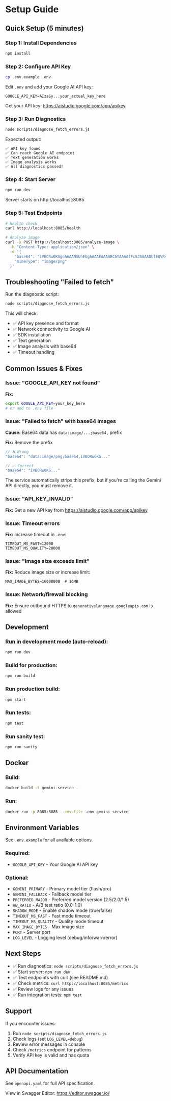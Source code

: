 # Setup Guide

## Quick Setup (5 minutes)

### Step 1: Install Dependencies
```bash
npm install
```

### Step 2: Configure API Key
```bash
cp .env.example .env
```

Edit `.env` and add your Google AI API key:
```env
GOOGLE_API_KEY=AIzaSy...your_actual_key_here
```

Get your API key: https://aistudio.google.com/app/apikey

### Step 3: Run Diagnostics
```bash
node scripts/diagnose_fetch_errors.js
```

Expected output:
```
✅ API key found
✅ Can reach Google AI endpoint
✅ Text generation works
✅ Image analysis works
✅ All diagnostics passed!
```

### Step 4: Start Server
```bash
npm run dev
```

Server starts on http://localhost:8085

### Step 5: Test Endpoints
```bash
# Health check
curl http://localhost:8085/health

# Analyze image
curl -X POST http://localhost:8085/analyze-image \
  -H "Content-Type: application/json" \
  -d '{
    "base64": "iVBORw0KGgoAAAANSUhEUgAAAAEAAAABCAYAAAAfFcSJAAAADUlEQVR42mP8z/C/HwAF/gL9w5gCpgAAAABJRU5ErkJggg==",
    "mimeType": "image/png"
  }'
```

## Troubleshooting "Failed to fetch"

Run the diagnostic script:
```bash
node scripts/diagnose_fetch_errors.js
```

This will check:
- ✅ API key presence and format
- ✅ Network connectivity to Google AI
- ✅ SDK installation
- ✅ Text generation
- ✅ Image analysis with base64
- ✅ Timeout handling

## Common Issues & Fixes

### Issue: "GOOGLE_API_KEY not found"

**Fix:**
```bash
export GOOGLE_API_KEY=your_key_here
# or add to .env file
```

### Issue: "Failed to fetch" with base64 images

**Cause:** Base64 data has `data:image/...;base64,` prefix

**Fix:** Remove the prefix
```javascript
// ❌ Wrong
"base64": "data:image/png;base64,iVBORw0KG..."

// ✅ Correct
"base64": "iVBORw0KG..."
```

The service automatically strips this prefix, but if you're calling the Gemini API directly, you must remove it.

### Issue: "API_KEY_INVALID"

**Fix:** Get a new API key from https://aistudio.google.com/app/apikey

### Issue: Timeout errors

**Fix:** Increase timeout in `.env`:
```env
TIMEOUT_MS_FAST=12000
TIMEOUT_MS_QUALITY=20000
```

### Issue: "Image size exceeds limit"

**Fix:** Reduce image size or increase limit:
```env
MAX_IMAGE_BYTES=16000000  # 16MB
```

### Issue: Network/firewall blocking

**Fix:** Ensure outbound HTTPS to `generativelanguage.googleapis.com` is allowed

## Development

### Run in development mode (auto-reload):
```bash
npm run dev
```

### Build for production:
```bash
npm run build
```

### Run production build:
```bash
npm start
```

### Run tests:
```bash
npm test
```

### Run sanity test:
```bash
npm run sanity
```

## Docker

### Build:
```bash
docker build -t gemini-service .
```

### Run:
```bash
docker run -p 8085:8085 --env-file .env gemini-service
```

## Environment Variables

See `.env.example` for all available options.

### Required:
- `GOOGLE_API_KEY` - Your Google AI API key

### Optional:
- `GEMINI_PRIMARY` - Primary model tier (flash/pro)
- `GEMINI_FALLBACK` - Fallback model tier
- `PREFERRED_MAJOR` - Preferred model version (2.5/2.0/1.5)
- `AB_RATIO` - A/B test ratio (0.0-1.0)
- `SHADOW_MODE` - Enable shadow mode (true/false)
- `TIMEOUT_MS_FAST` - Fast mode timeout
- `TIMEOUT_MS_QUALITY` - Quality mode timeout
- `MAX_IMAGE_BYTES` - Max image size
- `PORT` - Server port
- `LOG_LEVEL` - Logging level (debug/info/warn/error)

## Next Steps

- ✅ Run diagnostics: `node scripts/diagnose_fetch_errors.js`
- ✅ Start server: `npm run dev`
- ✅ Test endpoints with curl (see README.md)
- ✅ Check metrics: `curl http://localhost:8085/metrics`
- ✅ Review logs for any issues
- ✅ Run integration tests: `npm test`

## Support

If you encounter issues:

1. Run `node scripts/diagnose_fetch_errors.js`
2. Check logs (set `LOG_LEVEL=debug`)
3. Review error messages in console
4. Check `/metrics` endpoint for patterns
5. Verify API key is valid and has quota

## API Documentation

See `openapi.yaml` for full API specification.

View in Swagger Editor: https://editor.swagger.io/